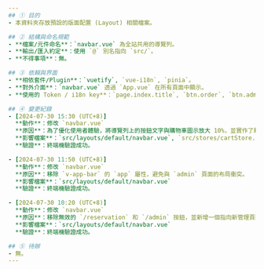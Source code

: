 ```yaml
---
## ① 目的
- 本資料夾存放預設的版面配置 (Layout) 相關檔案。

## ② 結構與命名規範
- **檔案/元件命名**：`navbar.vue` 為全站共用的導覽列。
- **輸出/匯入約定**：使用 `@` 別名指向 `src/`。
- **不得事項**：無。

## ③ 依賴與界面
- **相依套件/Plugin**：`vuetify`, `vue-i18n`, `pinia`。
- **對外介面**：`navbar.vue` 透過 `App.vue` 在所有頁面中顯示。
- **使用的 Token / i18n key**：`page.index.title`, `btn.order`, `btn.admin`。

## ④ 變更紀錄
- [2024-07-30 15:30 (UTC+8)]
  **動作**：修改 `navbar.vue`
  **原因**：為了優化使用者體驗，將導覽列上的按鈕文字與購物車圖示放大 10%，並實作了購物車數量徽章功能，可即時顯示購物車內的商品總數。
  **影響檔案**：`src/layouts/default/navbar.vue`, `src/stores/cartStore.js`
  **驗證**：終端機驗證成功。

- [2024-07-30 11:50 (UTC+8)]
  **動作**：修改 `navbar.vue`
  **原因**：移除 `v-app-bar` 的 `app` 屬性，避免與 `admin` 頁面的布局衝突。
  **影響檔案**：`src/layouts/default/navbar.vue`
  **驗證**：終端機驗證成功。

- [2024-07-30 10:20 (UTC+8)]
  **動作**：修改 `navbar.vue`
  **原因**：移除無效的 `/reservation` 和 `/admin` 按鈕，並新增一個指向新管理頁面的 `/admin` 按鈕。
  **影響檔案**：`src/layouts/default/navbar.vue`
  **驗證**：終端機驗證成功。

## ⑤ 待辦
- 無。
---
```

